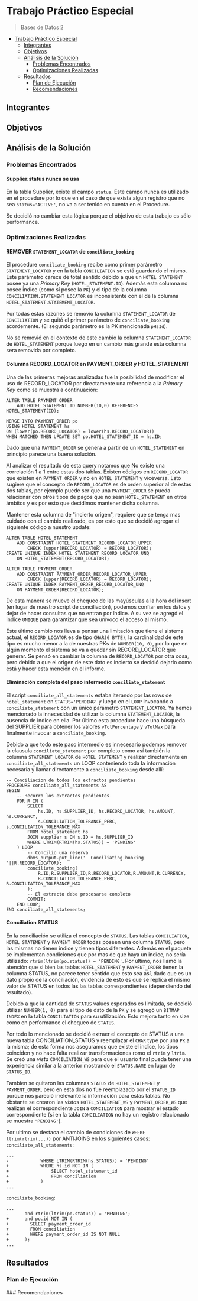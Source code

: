 # Trabajo Práctico Especial
> Bases de Datos 2

<!-- TOC -->

- [Trabajo Práctico Especial](#trabajo-práctico-especial)
    - [Integrantes](#integrantes)
    - [Objetivos](#objetivos)
    - [Análisis de la Solución](#análisis-de-la-solución)
        - [Problemas Encontrados](#problemas-encontrados)
        - [Optimizaciones Realizadas](#optimizaciones-realizadas)
    - [Resultados](#resultados)
        - [Plan de Ejecución](#plan-de-ejecución)
        - [Recomendaciones](#recomendaciones)

<!-- /TOC -->

## Integrantes

## Objetivos

## Análisis de la Solución

### Problemas Encontrados

#### Supplier.status nunca se usa
En la tabla Supplier, existe el campo `status`. Este campo nunca es utilizado en el procedure por lo que en el caso de que exista algun registro que no sea `status='ACTIVE'`, no va a ser tenido en cuenta en el Procedure.

Se decidió no cambiar esta lógica porque el objetivo de esta trabajo es sólo performance.

### Optimizaciones Realizadas

#### REMOVER `STATEMENT_LOCATOR` de `conciliate_booking`
El procedure `conciliate_booking` recibe como primer parámetro `STATEMENT_LOCATOR` y en la tabla `CONCILIATION` se está guardando el mismo. Este parámetro carece de total sentido debido a que un `HOTEL_STATEMENT` posee ya una *Primary Key* (`HOTEL_STATEMENT.ID`). Además esta columna no posee indice (como sí posee la `PK`) y el tipo de la columna `CONCILIATION.STATEMENT_LOCATOR` es inconsistente con el de la columna `HOTEL_STATEMENT.STATEMENT_LOCATOR`.

Por todas estas razones se removió la columna `STATEMENT_LOCATOR` de `CONCILIATION` y se quitó el primer parámetro de `conciliate_booking` acordemente. (El segundo parámetro es la PK mencionada `pHsId`).

No se removió en el contexto de este cambio la columna `STATEMENT_LOCATOR` de `HOTEL_STATEMENT` porque luego en un cambio más grande esta columna sera removida por completo.

#### Columna RECORD_LOCATOR en PAYMENT_ORDER y HOTEL_STATEMENT

Una de las primeras mejoras analizadas fue la posibilidad de modificar el uso de RECORD_LOCATOR por directamente una referencia a la *Primary Key* como se muestra a continuación:
```
ALTER TABLE PAYMENT_ORDER
    ADD HOTEL_STATEMENT_ID NUMBER(10,0) REFERENCES HOTEL_STATEMENT(ID);

MERGE INTO PAYMENT_ORDER po
USING HOTEL_STATEMENT hs
ON (lower(po.RECORD_LOCATOR) = lower(hs.RECORD_LOCATOR))
WHEN MATCHED THEN UPDATE SET po.HOTEL_STATEMENT_ID = hs.ID;
```
Dado que una `PAYMENT_ORDER` se genera a partir de un `HOTEL_STATEMENT` en principio parece una buena solución.

Al analizar el resultado de esta query notamos que No existe una correlación 1 a 1 entre estas dos tablas. Existen códigos en `RECORD_LOCATOR` que existen en `PAYMENT_ORDER` y no en `HOTEL_STATEMENT` y viceversa. Esto sugiere que el concepto de `RECORD_LOCATOR` es de orden superior al de estas dos tablas, por ejemplo puede ser que una `PAYMENT_ORDER` se pueda relacionar con otros tipos de pagos que no sean `HOTEL_STATEMENT` en otros ámbitos y es por esto que decidimos mantener dicha columna.

Mantener esta columna de "incierto origen", requiere que se tenga mas cuidado con el cambio realizado, es por esto que se decidió agregar el siguiente código a nuestro update:
```
ALTER TABLE HOTEL_STATEMENT
    ADD CONSTRAINT HOTEL_STATEMENT_RECORD_LOCATOR_UPPER
        CHECK (upper(RECORD_LOCATOR) = RECORD_LOCATOR);
CREATE UNIQUE INDEX HOTEL_STATEMENT_RECORD_LOCATOR_UNQ
    ON HOTEL_STATEMENT(RECORD_LOCATOR);

ALTER TABLE PAYMENT_ORDER
    ADD CONSTRAINT PAYMENT_ORDER_RECORD_LOCATOR_UPPER
        CHECK (upper(RECORD_LOCATOR) = RECORD_LOCATOR);
CREATE UNIQUE INDEX PAYMENT_ORDER_RECORD_LOCATOR_UNQ
    ON PAYMENT_ORDER(RECORD_LOCATOR);
```

De esta manera se mueve el chequeo de las mayúsculas a la hora del insert (en lugar de nuestro script de conciliación), podemos confiar en los datos y dejar de hacer consultas que no entran por índice.
A su vez se agregó el indice `UNIQUE` para garantizar que sea unívoco el acceso al mismo.

Éste último cambio nos lleva a pensar una limitación que tiene el sistema actual, el `RECORD_LOCATOR` es de tipo `CHAR(6 BYTE)`, la cardinalidad de este tipo es mucho menor a la de nuestras PKs de `NUMBER(10, 0)`, por lo que en algún momento el sistema se va a quedar sin RECORD_LOCATOR que generar. Se pensó en cambiar la columna de `RECORD_LOCATOR` por otra cosa, pero debido a que el origen de este dato es incierto se decidió dejarlo como está y hacer esta mención en el informe.

#### Eliminación completa del paso intermedio `conciliate_statement`

El script `conciliate_all_statements` estaba iterando por las rows de `hotel_statement` en  `STATUS='PENDING'` y luego en el `LOOP` invocando a `conciliate_statement` con un único parámetro `STATEMENT_LOCATOR`. Ya hemos mencionado la innecesidad de utilizar la columna `STATEMENT_LOCATOR`, la ausencia de indice en ella. Por último esta procedure hace una búsqueda del SUPPLIER para obtener los valores `vTolPercentage` y `vTolMax` para finalmente invocar a `conciliate_booking`.

Debido a que todo este paso intermedio es innecesario podemos remover la clausula `conciliate_statement` por completo como así también la columna `STATEMENT_LOCATOR` de `HOTEL_STATEMENT` y realizar directamente en `conciliate_all_statements` un LOOP conteniendo toda la información necesaria y llamar directamente a `conciliate_booking` desde allí:
```
-- Conciliacion de todos los extractos pendientes
PROCEDURE conciliate_all_statements AS
BEGIN
    -- Recorro los extractos pendientes
    FOR R IN (
        SELECT
            hs.ID, hs.SUPPLIER_ID, hs.RECORD_LOCATOR, hs.AMOUNT, hs.CURRENCY,
            s.CONCILIATION_TOLERANCE_PERC, s.CONCILIATION_TOLERANCE_MAX
        FROM hotel_statement hs
        JOIN supplier s ON s.ID = hs.SUPPLIER_ID
        WHERE LTRIM(RTRIM(hs.STATUS)) = 'PENDING'
    ) LOOP
        -- Concilio una reserva
        dbms_output.put_line('  Conciliating booking '||R.RECORD_LOCATOR);
        conciliate_booking(
            R.ID,R.SUPPLIER_ID,R.RECORD_LOCATOR,R.AMOUNT,R.CURRENCY,
            R.CONCILIATION_TOLERANCE_PERC, R.CONCILIATION_TOLERANCE_MAX
        );
        -- El extracto debe procesarse completo
        COMMIT;
    END LOOP;
END conciliate_all_statements;
```

#### Conciliation STATUS
En la conciliación se utiliza el concepto de `STATUS`.
Las tablas `CONCILIATION`, `HOTEL_STATEMENT` y `PAYMENT_ORDER` todas poseen una columna `STATUS`, pero las mismas no tienen indice y tienen tipos diferentes. Además en el paquete se implementan condiciones que por mas de que haya un indice, no sería utilizado: `rtrim(ltrim(po.status)) = 'PENDING'`. Por último, nos llamó la atención que si bien las tablas `HOTEL_STATEMENT` y `PAYMENT_ORDER` tienen la columna STATUS, no parece tener sentido que esto sea así, dado que es un dato propio de la conciliación, evidencia de esto es que se replica el mismo valor de STATUS en todos las las tablas correspondientes (dependiendo del resultado).

Debido a que la cantidad de `STATUS` values esperados es limitada, se decidió utilizar `NUMBER(1, 0)` para el tipo de dato de la `PK` y se agregó un `BITMAP INDEX` en la tabla `CONCILIATION` para su utilización. Esto mejora tanto en size como en performance el chequeo de `STATUS`.

Por todo lo mencionado se decidió extraer el concepto de STATUS a una nueva tabla CONCILIATION_STATUS y reemplazar el `CHAR` type por una `PK` a la misma; de esta forma nos aseguramos que existe el indice, los tipos coinciden y no hace falta realizar transformaciones romo el `rtrim` y `ltrim`. Se creó una *vista* `CONCILIATION_WS` para que el usuario final pueda tener una experiencia similar a la anterior mostrando el `STATUS.NAME` en lugar de `STATUS_ID`.

Tambien se quitaron las columnas `STATUS` de `HOTEL_STATEMENT` y `PAYMENT_ORDER`, pero en esta dos no fue reemplazado por el `STATUS_ID` porque nos pareció irrelevante la información para estas tablas. No obstante se crearon las *vistas* `HOTEL_STATEMENT_WS` y `PAYMENT_ORDER_WS` que realizan el correspondiente `JOIN` a `CONCILIATION` para mostrar el estado correspondiente (si en la tabla `CONCILIATION` no hay un registro relacionado se muestra `'PENDING'`).

Por ultimo se destaca el cambio de condiciones de `WHERE ltrim(rtrim(...))` por ANTIJOINS en los siguientes casos:
`conciliate_all_statements`:
```
...
-            WHERE LTRIM(RTRIM(hs.STATUS)) = 'PENDING'
+            WHERE hs.id NOT IN (
+                SELECT hotel_statement_id
+                FROM conciliation
+            )
...
```

`conciliate_booking`:
```
...
-      and rtrim(ltrim(po.status)) = 'PENDING';
+      and po.id NOT IN (
+        SELECT payment_order_id
+        FROM conciliation
+        WHERE payment_order_id IS NOT NULL
+      );
...
```

## Resultados

### Plan de Ejecución

### Recomendaciones
